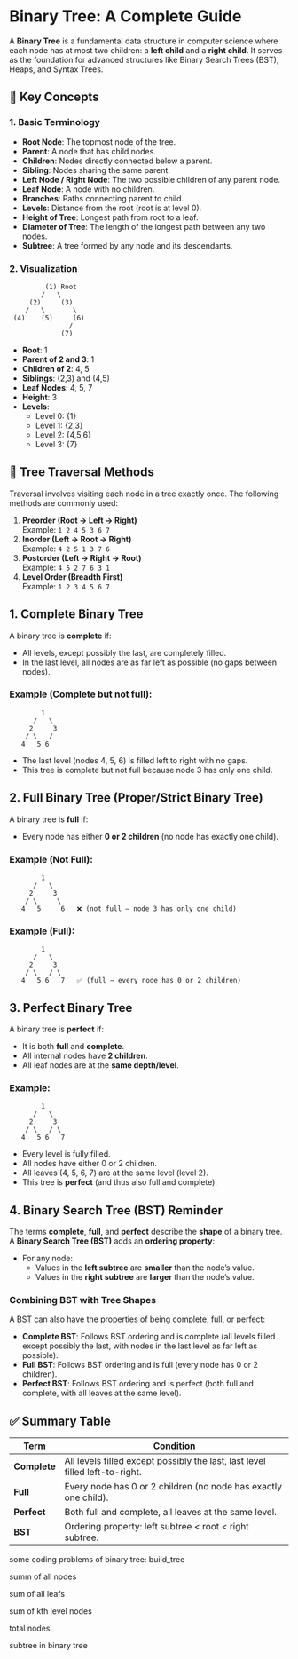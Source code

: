 # Binary Tree: A Complete Guide

A **Binary Tree** is a fundamental data structure in computer science where each node has at most two children: a **left child** and a **right child**. It serves as the foundation for advanced structures like Binary Search Trees (BST), Heaps, and Syntax Trees.

## 🔑 Key Concepts

### 1. Basic Terminology
- **Root Node**: The topmost node of the tree.
- **Parent**: A node that has child nodes.
- **Children**: Nodes directly connected below a parent.
- **Sibling**: Nodes sharing the same parent.
- **Left Node / Right Node**: The two possible children of any parent node.
- **Leaf Node**: A node with no children.
- **Branches**: Paths connecting parent to child.
- **Levels**: Distance from the root (root is at level 0).
- **Height of Tree**: Longest path from root to a leaf.
- **Diameter of Tree**: The length of the longest path between any two nodes.
- **Subtree**: A tree formed by any node and its descendants.

### 2. Visualization
```
         (1) Root
        /   \
     (2)     (3)
    /   \       \
 (4)    (5)     (6)
               /
             (7)
```
- **Root**: 1
- **Parent of 2 and 3**: 1
- **Children of 2**: 4, 5
- **Siblings**: (2,3) and (4,5)
- **Leaf Nodes**: 4, 5, 7
- **Height**: 3
- **Levels**: 
  - Level 0: {1}
  - Level 1: {2,3}
  - Level 2: {4,5,6}
  - Level 3: {7}

## 🔄 Tree Traversal Methods
Traversal involves visiting each node in a tree exactly once. The following methods are commonly used:

1. **Preorder (Root → Left → Right)**  
   Example: `1 2 4 5 3 6 7`
2. **Inorder (Left → Root → Right)**  
   Example: `4 2 5 1 3 7 6`
3. **Postorder (Left → Right → Root)**  
   Example: `4 5 2 7 6 3 1`
4. **Level Order (Breadth First)**  
   Example: `1 2 3 4 5 6 7`


## 1. Complete Binary Tree

A binary tree is **complete** if:
- All levels, except possibly the last, are completely filled.
- In the last level, all nodes are as far left as possible (no gaps between nodes).

### Example (Complete but not full):
```
        1
      /   \
     2     3
    / \   /
   4   5 6
```
- The last level (nodes 4, 5, 6) is filled left to right with no gaps.
- This tree is complete but not full because node 3 has only one child.

## 2. Full Binary Tree (Proper/Strict Binary Tree)

A binary tree is **full** if:
- Every node has either **0 or 2 children** (no node has exactly one child).

### Example (Not Full):
```
        1
      /   \
     2     3
    / \     \
   4   5     6   ❌ (not full — node 3 has only one child)
```

### Example (Full):
```
        1
      /   \
     2     3
    / \   / \
   4   5 6   7   ✅ (full — every node has 0 or 2 children)
```

## 3. Perfect Binary Tree

A binary tree is **perfect** if:
- It is both **full** and **complete**.
- All internal nodes have **2 children**.
- All leaf nodes are at the **same depth/level**.

### Example:
```
        1
      /   \
     2     3
    / \   / \
   4   5 6   7
```
- Every level is fully filled.
- All nodes have either 0 or 2 children.
- All leaves (4, 5, 6, 7) are at the same level (level 2).
- This tree is **perfect** (and thus also full and complete).

## 4. Binary Search Tree (BST) Reminder

The terms **complete**, **full**, and **perfect** describe the **shape** of a binary tree. A **Binary Search Tree (BST)** adds an **ordering property**:
- For any node:
  - Values in the **left subtree** are **smaller** than the node’s value.
  - Values in the **right subtree** are **larger** than the node’s value.

### Combining BST with Tree Shapes
A BST can also have the properties of being complete, full, or perfect:
- **Complete BST**: Follows BST ordering and is complete (all levels filled except possibly the last, with nodes in the last level as far left as possible).
- **Full BST**: Follows BST ordering and is full (every node has 0 or 2 children).
- **Perfect BST**: Follows BST ordering and is perfect (both full and complete, with all leaves at the same level).

## ✅ Summary Table

| Term       | Condition                                                                 |
|------------|---------------------------------------------------------------------------|
| **Complete** | All levels filled except possibly the last, last level filled left-to-right. |
| **Full**     | Every node has 0 or 2 children (no node has exactly one child).            |
| **Perfect**  | Both full and complete, all leaves at the same level.                      |
| **BST**      | Ordering property: left subtree < root < right subtree.                    |



some coding problems of binary tree:
build_tree

summ of all nodes

sum of all leafs

sum of kth level nodes

total nodes


subtree in binary tree